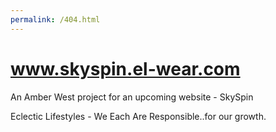 ```yaml
---
permalink: /404.html
---
```

# www.skyspin.el-wear.com

An Amber West project for an upcoming website - SkySpin

Eclectic Lifestyles - We Each Are Responsible..for our growth.

